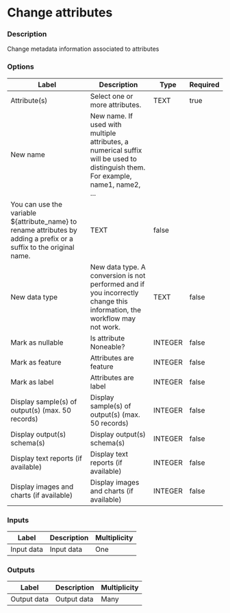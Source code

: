 # Change attributes
###  Description
Change metadata information associated to attributes
###  Options
| Label | Description | Type | Required |
|---|---|---|---|
| Attribute(s) | Select one or more attributes. | TEXT | true |
| New name | New name. If used with multiple attributes, a numerical suffix will be used to distinguish them. For example, name1, name2, ...
You can use the variable ${attribute_name} to rename attributes by adding a prefix or a suffix to the original name. | TEXT | false |
| New data type | New data type. A conversion is not performed and if you incorrectly change this information, the workflow may not work. | TEXT | false |
| Mark as nullable | Is attribute Noneable? | INTEGER | false |
| Mark as feature | Attributes are feature | INTEGER | false |
| Mark as label | Attributes are label | INTEGER | false |
| Display sample(s) of output(s) (max. 50 records) | Display sample(s) of output(s) (max. 50 records) | INTEGER | false |
| Display output(s) schema(s) | Display output(s) schema(s) | INTEGER | false |
| Display text reports (if available) | Display text reports (if available) | INTEGER | false |
| Display images and charts (if available) | Display images and charts (if available) | INTEGER | false |
###  Inputs
| Label | Description | Multiplicity |
|---|---|---|
| Input data | Input data | One |
###  Outputs
| Label | Description | Multiplicity |
|---|---|---|
| Output data | Output data | Many |
